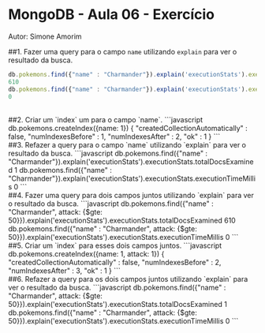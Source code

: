 # MongoDB - Aula 06 - Exercício
Autor: Simone Amorim

##1. Fazer uma query para o campo `name` utilizando `explain` para ver o resultado da busca.
```javascript
db.pokemons.find({"name" : "Charmander"}).explain('executionStats').executionStats.totalDocsExamined
610
db.pokemons.find({"name" : "Charmander"}).explain('executionStats').executionStats.executionTimeMillis
0

```
<br/>
##2. Criar um `index` um para o campo `name`.
```javascript
db.pokemons.createIndex({name: 1})
{
        "createdCollectionAutomatically" : false,
        "numIndexesBefore" : 1,
        "numIndexesAfter" : 2,
        "ok" : 1
}
```
<br/>
##3. Refazer a query para o campo `name` utilizando `explain` para ver o resultado da busca.
```javascript
db.pokemons.find({"name" : "Charmander"}).explain('executionStats').executionStats.totalDocsExamined
1
db.pokemons.find({"name" : "Charmander"}).explain('executionStats').executionStats.executionTimeMillis
0
```
<br/>
##4. Fazer uma query para dois campos juntos utilizando `explain` para ver o resultado da busca.
```javascript
db.pokemons.find({"name" : "Charmander", attack: {$gte: 50}}).explain('executionStats').executionStats.totalDocsExamined
610
db.pokemons.find({"name" : "Charmander", attack: {$gte: 50}}).explain('executionStats').executionStats.executionTimeMillis
0
```
<br/>
##5. Criar um `index` para esses dois campos juntos.
```javascript
db.pokemons.createIndex({name: 1, attack: 1})
{
        "createdCollectionAutomatically" : false,
        "numIndexesBefore" : 2,
        "numIndexesAfter" : 3,
        "ok" : 1
}
```
<br/>
##6. Refazer a query para os dois campos juntos utilizando `explain` para ver o resultado da busca.
```javascript
 db.pokemons.find({"name" : "Charmander", attack: {$gte: 50}}).explain('executionStats').executionStats.totalDocsExamined
1
db.pokemons.find({"name" : "Charmander", attack: {$gte: 50}}).explain('executionStats').executionStats.executionTimeMillis
0
```